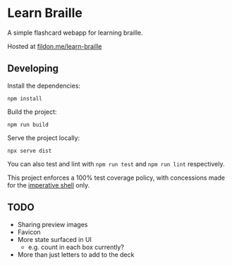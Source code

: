 # Learn Braille

A simple flashcard webapp for learning braille.

Hosted at [fildon.me/learn-braille](https://fildon.me/learn-braille/)

## Developing

Install the dependencies:

```shell
npm install
```

Build the project:

```shell
npm run build
```

Serve the project locally:

```shell
npx serve dist
```

You can also test and lint with `npm run test` and `npm run lint` respectively.

This project enforces a 100% test coverage policy, with concessions made for the [imperative shell](https://www.destroyallsoftware.com/screencasts/catalog/functional-core-imperative-shell) only.

## TODO

- Sharing preview images
- Favicon
- More state surfaced in UI
  - e.g. count in each box currently?
- More than just letters to add to the deck
